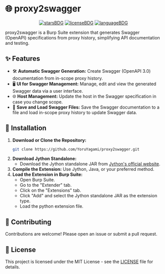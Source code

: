 # 🌐 proxy2swagger

<p align="center">
  <a href="#"><img alt="starsBDG" src="https://img.shields.io/github/stars/YoruYagami/proxy2swagger?style=for-the-badge"></a>
  <a href="#"><img alt="licenseBDG" src="https://img.shields.io/github/license/YoruYagami/proxy2swagger?style=for-the-badge"></a>
  <a href="#"><img alt="languageBDG" src="https://img.shields.io/badge/LANGUAGE-Python3-blue?style=for-the-badge"></a>
</p>

proxy2swagger is a Burp Suite extension that generates Swagger (OpenAPI) specifications from proxy history, simplifying API documentation and testing.

## ✨ Features

- 🛠 **Automatic Swagger Generation:** Create Swagger (OpenAPI 3.0) documentation from in-scope proxy history.
- 🖥 **UI for Swagger Management:** Manage, edit and view the generated Swagger data via a user interface.
- 🌐 **Host Management:** Update the host in the Swagger specification in case you change scope.
- 💾 **Save and Load Swagger Files:** Save the Swagger documentation to a file and load in-scope proxy history to update Swagger data.

## 🚀 Installation

1. **Download or Clone the Repository:**
   ```bash
   git clone https://github.com/YoruYagami/proxy2swagger.git
   ```
2. **Download Jython Standalone:**
   - Download the Jython standalone JAR from [Jython's official website](https://www.jython.org/downloads.html).
3. **Compile the Extension:** Use Jython, Java, or your preferred method.
4. **Load the Extension in Burp Suite:**
   - Open Burp Suite.
   - Go to the "Extender" tab.
   - Click on the "Extensions" tab.
   - Click "Add" and select the Jython standalone JAR as the extension type.
   - Load the python extension file.

## 🤝 Contributing

Contributions are welcome! Please open an issue or submit a pull request.

## 📜 License

This project is licensed under the MIT License - see the [LICENSE](LICENSE) file for details.
